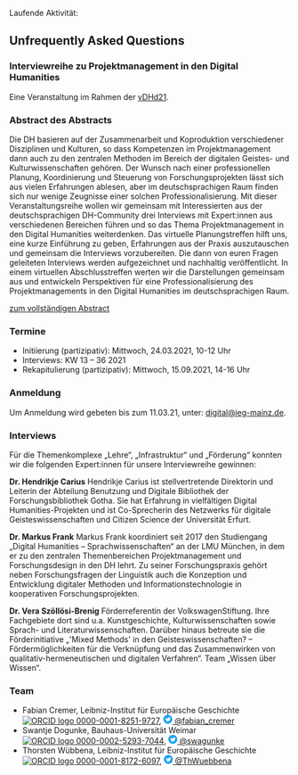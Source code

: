 Laufende Aktivität:
## Unfrequently Asked Questions
### Interviewreihe zu Projektmanagement in den Digital Humanities

Eine Veranstaltung im Rahmen der [vDHd21](https://vdhd2021.hypotheses.org/187).

### Abstract des Abstracts
Die DH basieren auf der Zusammenarbeit und Koproduktion verschiedener Disziplinen und Kulturen, so dass Kompetenzen im Projektmanagement dann auch zu den zentralen Methoden im Bereich der digitalen Geistes- und Kulturwissenschaften gehören. Der Wunsch nach einer professionellen Planung, Koordinierung und Steuerung von Forschungsprojekten lässt sich aus vielen Erfahrungen ablesen, aber im deutschsprachigen Raum finden sich nur wenige Zeugnisse einer solchen Professionalisierung. Mit dieser Veranstaltungsreihe wollen wir gemeinsam mit Interessierten aus der deutschsprachigen DH-Community drei Interviews mit Expert:innen aus verschiedenen Bereichen führen und so das Thema Projektmanagement in den Digital Humanities weiterdenken. Das virtuelle Planungstreffen hilft uns, eine kurze Einführung zu geben, Erfahrungen aus der Praxis auszutauschen und gemeinsam die Interviews vorzubereiten. Die dann von euren Fragen geleiteten Interviews werden aufgezeichnet und nachhaltig veröffentlicht. In einem virtuellen Abschlusstreffen werten wir die Darstellungen gemeinsam aus und entwickeln Perspektiven für eine Professionalisierung des Projektmanagements in den Digital Humanities im deutschsprachigen Raum. 

[zum vollständigen Abstract](unfaq-abstract)

### Termine
- Initiierung (partizipativ): Mittwoch, 24.03.2021, 10-12 Uhr
- Interviews: KW 13 – 36 2021
- Rekapitulierung (partizipativ): Mittwoch, 15.09.2021, 14-16 Uhr

### Anmeldung
Um Anmeldung wird gebeten bis zum 11.03.21, unter: [digital@ieg-mainz.de](mailto:digital@ieg-mainz.de).

### Interviews
Für die Themenkomplexe „Lehre“, „Infrastruktur“ und „Förderung“ konnten wir die folgenden Expert:innen für unsere Interviewreihe gewinnen:

**Dr. Hendrikje Carius**
Hendrikje Carius ist stellvertretende Direktorin und Leiterin der Abteilung Benutzung und Digitale Bibliothek der Forschungsbibliothek Gotha. Sie hat Erfahrung in vielfältigen Digital Humanities-Projekten und ist Co-Sprecherin des Netzwerks für digitale Geisteswissenschaften und Citizen Science der Universität Erfurt.

**Dr. Markus Frank**
Markus Frank koordiniert seit 2017 den Studiengang „Digital Humanities – Sprachwissenschaften“ an der LMU München, in dem er zu den zentralen Themenbereichen  Projektmanagement und Forschungsdesign in den DH lehrt. Zu seiner Forschungspraxis gehört neben Forschungsfragen der Linguistik auch die Konzeption und Entwicklung digitaler Methoden und Informationstechnologie in kooperativen Forschungsprojekten.

**Dr. Vera Szöllösi-Brenig**
Förderreferentin der VolkswagenStiftung. Ihre Fachgebiete dort  sind u.a. Kunstgeschichte, Kulturwissenschaften sowie Sprach- und Literaturwissenschaften. Darüber hinaus betreute sie die Förderinitiative „'Mixed Methods' in den Geisteswissenschaften? –  Fördermöglichkeiten für die Verknüpfung und das Zusammenwirken von qualitativ-hermeneutischen und digitalen Verfahren“. Team „Wissen über Wissen“.

### Team
- Fabian Cremer, Leibniz-Institut für Europäische Geschichte \
<a href="https://orcid.org/0000-0001-8251-9727"><img alt="ORCID logo" src="https://orcid.org/sites/default/files/images/orcid_16x16.png" style="height:16px; width:16px"> 0000-0001-8251-9727</a>, <a href="https://twitter.com/fabian_cremer"><img alt="Twitter logo" src="https://github.com/ieg-dhr/vdhd-abstracts-labor/raw/main/files/Twitter_Social_Icon_Circle_Color.png" height="16px" width="16px"> @fabian_cremer</a>
- Swantje Dogunke, Bauhaus-Universität Weimar \
<a href="https://orcid.org/0000-0002-5293-7044"><img alt="ORCID logo" src="https://orcid.org/sites/default/files/images/orcid_16x16.png" style="height:16px; width:16px"> 0000-0002-5293-7044</a>, <a href="https://twitter.com/swagunke"><img alt="Twitter logo" src="https://github.com/ieg-dhr/vdhd-abstracts-labor/raw/main/files/Twitter_Social_Icon_Circle_Color.png" height="16px" width="16px"> @swagunke</a>
- Thorsten Wübbena, Leibniz-Institut für Europäische Geschichte \
<a href="https://orcid.org/0000-0001-8172-6097"><img alt="ORCID logo" src="https://orcid.org/sites/default/files/images/orcid_16x16.png" style="height:16px; width:16px"> 0000-0001-8172-6097</a>, <a href="https://twitter.com/ThWuebbena"><img alt="Twitter logo" src="https://github.com/ieg-dhr/vdhd-abstracts-labor/raw/main/files/Twitter_Social_Icon_Circle_Color.png" height="16px" width="16px"> @ThWuebbena</a>
